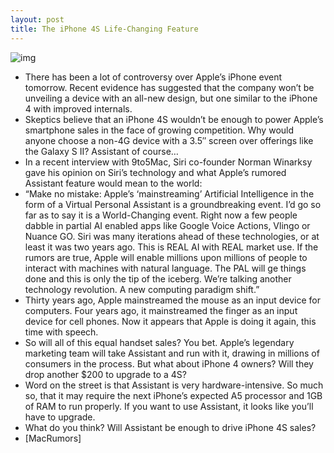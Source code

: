 ```yaml
---
layout: post
title: The iPhone 4S Life-Changing Feature
---
```

![img](http://media.idownloadblog.com/wp-content/uploads/2011/09/assistant-e1317665600789.jpg)
* There has been a lot of controversy over Apple’s iPhone event tomorrow. Recent evidence has suggested that the company won’t be unveiling a device with an all-new design, but one similar to the iPhone 4 with improved internals.
* Skeptics believe that an iPhone 4S wouldn’t be enough to power Apple’s smartphone sales in the face of growing competition. Why would anyone choose a non-4G device with a 3.5″ screen over offerings like the Galaxy S II? Assistant of course…
* In a recent interview with 9to5Mac, Siri co-founder Norman Winarksy gave his opinion on Siri’s technology and what Apple’s rumored Assistant feature would mean to the world:
* “Make no mistake: Apple’s ‘mainstreaming’ Artificial Intelligence in the form of a Virtual Personal Assistant is a groundbreaking event. I’d go so far as to say it is a World-Changing event. Right now a few people dabble in partial AI enabled apps like Google Voice Actions, Vlingo or Nuance GO. Siri was many iterations ahead of these technologies, or at least it was two years ago. This is REAL AI with REAL market use. If the rumors are true, Apple will enable millions upon millions of people to interact with machines with natural language. The PAL will ge things done and this is only the tip of the iceberg. We’re talking another technology revolution. A new computing paradigm shift.”
* Thirty years ago, Apple mainstreamed the mouse as an input device for computers. Four years ago, it mainstreamed the finger as an input device for cell phones. Now it appears that Apple is doing it again, this time with speech.
* So will all of this equal handset sales? You bet. Apple’s legendary marketing team will take Assistant and run with it, drawing in millions of consumers in the process. But what about iPhone 4 owners? Will they drop another $200 to upgrade to a 4S?
* Word on the street is that Assistant is very hardware-intensive. So much so, that it may require the next iPhone’s expected A5 processor and 1GB of RAM to run properly. If you want to use Assistant, it looks like you’ll have to upgrade.
* What do you think? Will Assistant be enough to drive iPhone 4S sales?
* [MacRumors]

